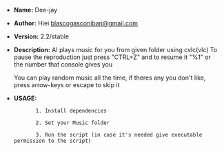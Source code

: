 * **Name:** Dee-jay

* **Author:** Hiei <blascogasconiban@gmail.com>

* **Version:** 2.2/stable

* **Description:**
              AI plays music for you from given folder using cvlc(vlc)
	      To pause the reproduction just press "CTRL+Z" and to resume it "%1" or the number that console gives you

	You can play random music all the time, if theres any you don't like, press arrow-keys or escape to skip it

* **USAGE:**

             1. Install dependencies

             2. Set your Music folder

             3. Run the script (in case it's needed give executable permission to the script)
